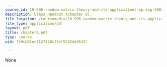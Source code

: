 ```yaml
---
course_id: 18-996-random-matrix-theory-and-its-applications-spring-2004
description: Class Handout (Chapter 8).
file_location: /coursemedia/18-996-random-matrix-theory-and-its-applications-spring-2004/749cb01ecf127828cf7ef9732ddd543f_chapter8.pdf
file_type: application/pdf
layout: pdf
title: chapter8.pdf
type: course
uid: 749cb01ecf127828cf7ef9732ddd543f

---
```

None